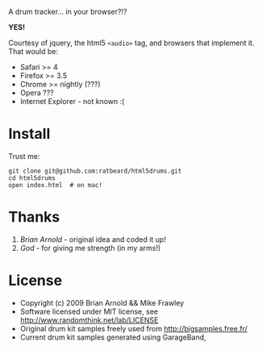 A drum tracker... in your browser?!?

**YES!**

Courtesy of jquery, the html5 `<audio>` tag, and browsers that implement it.  That would be:

- Safari >= 4
- Firefox >= 3.5
- Chrome >= nightly (???)
- Opera ???
- Internet Explorer - not known :(

Install
=======
Trust me:

    git clone git@github.com:ratbeard/html5drums.git
    cd html5drums
    open index.html  # on mac!

Thanks
======

1. _Brian Arnold_ - original idea and coded it up!
2. _God_ - for giving me strength (in my arms!)

License
=======

* Copyright (c) 2009 Brian Arnold && Mike Frawley
* Software licensed under MIT license, see http://www.randomthink.net/lab/LICENSE
* Original drum kit samples freely used from http://bigsamples.free.fr/
* Current drum kit samples generated using GarageBand,
